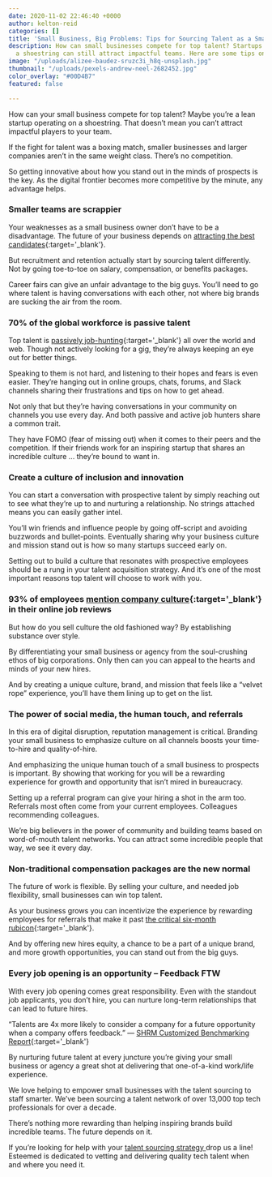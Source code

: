 ```yaml
---
date: 2020-11-02 22:46:40 +0000
author: kelton-reid
categories: []
title: 'Small Business, Big Problems: Tips for Sourcing Talent as a Small Business'
description: How can small businesses compete for top talent? Startups operating on
  a shoestring can still attract impactful teams. Here are some tips on how.
image: "/uploads/alizee-baudez-sruzc3i_h8q-unsplash.jpg"
thumbnail: "/uploads/pexels-andrew-neel-2682452.jpg"
color_overlay: "#00D4B7"
featured: false

---
```

How can your small business compete for top talent? Maybe you’re a lean startup operating on a shoestring. That doesn’t mean you can’t attract impactful players to your team.

If the fight for talent was a boxing match, smaller businesses and larger companies aren’t in the same weight class. There’s no competition.

So getting innovative about how you stand out in the minds of prospects is the key. As the digital frontier becomes more competitive by the minute, any advantage helps.

### Smaller teams are scrappier

Your weaknesses as a small business owner don’t have to be a disadvantage. The future of your business depends on [attracting the best candidates](https://esteemed.io/blog/2020/09/09/how-digital-talent-sourcing-can-help-you-avoid-bad-hires/){:target='_blank'}.

But recruitment and retention actually start by sourcing talent differently. Not by going toe-to-toe on salary, compensation, or benefits packages.

Career fairs can give an unfair advantage to the big guys. You’ll need to go where talent is having conversations with each other, not where big brands are sucking the air from the room.

### 70% of the global workforce is passive talent

Top talent is [passively job-hunting](https://financesonline.com/hiring-statistics/ "Passive talent"){:target='_blank'} all over the world and web. Though not actively looking for a gig, they’re always keeping an eye out for better things.

Speaking to them is not hard, and listening to their hopes and fears is even easier. They’re hanging out in online groups, chats, forums, and Slack channels sharing their frustrations and tips on how to get ahead.

Not only that but they’re having conversations in your community on channels you use every day. And both passive and active job hunters share a common trait.

They have FOMO (fear of missing out) when it comes to their peers and the competition. If their friends work for an inspiring startup that shares an incredible culture … they’re bound to want in.

### Create a culture of inclusion and innovation

You can start a conversation with prospective talent by simply reaching out to see what they’re up to and nurturing a relationship. No strings attached means you can easily gather intel.

You’ll win friends and influence people by going off-script and avoiding buzzwords and bullet-points. Eventually sharing why your business culture and mission stand out is how so many startups succeed early on.

Setting out to build a culture that resonates with prospective employees should be a rung in your talent acquisition strategy. And it’s one of the most important reasons top talent will choose to work with you.

### 93% of employees [mention company culture](https://www.glassdoor.com/employers/resources/hr-and-recruiting-stats/){:target='_blank'} in their online job reviews

But how do you sell culture the old fashioned way? By establishing substance over style.

By differentiating your small business or agency from the soul-crushing ethos of big corporations. Only then can you can appeal to the hearts and minds of your new hires.

And by creating a unique culture, brand, and mission that feels like a “velvet rope” experience, you’ll have them lining up to get on the list.

### The power of social media, the human touch, and referrals

In this era of digital disruption, reputation management is critical. Branding your small business to emphasize culture on all channels boosts your time-to-hire and quality-of-hire.

And emphasizing the unique human touch of a small business to prospects is important. By showing that working for you will be a rewarding experience for growth and opportunity that isn’t mired in bureaucracy.

Setting up a referral program can give your hiring a shot in the arm too. Referrals most often come from your current employees. Colleagues recommending colleagues.

We’re big believers in the power of community and building teams based on word-of-mouth talent networks. You can attract some incredible people that way, we see it every day.

### Non-traditional compensation packages are the new normal

The future of work is flexible. By selling your culture, and needed job flexibility, small businesses can win top talent.

As your business grows you can incentivize the experience by rewarding employees for referrals that make it past [the critical six-month rubicon](https://esteemed.io/blog/2020/10/21/an-80-point-employee-onboarding-checklist-for-long-term-success/){:target='_blank'}.

And by offering new hires equity, a chance to be a part of a unique brand, and more growth opportunities, you can stand out from the big guys.

### Every job opening is an opportunity – Feedback FTW

With every job opening comes great responsibility. Even with the standout job applicants, you don’t hire, you can nurture long-term relationships that can lead to future hires.

“Talents are 4x more likely to consider a company for a future opportunity when a company offers feedback.” — [SHRM Customized Benchmarking Report](https://www.shrm.org/ResourcesAndTools/business-solutions/Documents/Talent-Acquisition-Report-All-Industries-All-FTEs.pdf){:target='_blank'}

By nurturing future talent at every juncture you’re giving your small business or agency a great shot at delivering that one-of-a-kind work/life experience.

We love helping to empower small businesses with the talent sourcing to staff smarter. We’ve been sourcing a talent network of over 13,000 top tech professionals for over a decade.

There’s nothing more rewarding than helping inspiring brands build incredible teams. The future depends on it.

If you’re looking for help with your [talent sourcing strategy ](https://esteemed.io/blog/2020/09/09/how-digital-talent-sourcing-can-help-you-avoid-bad-hires/ "Talent")drop us a line! Esteemed is dedicated to vetting and delivering quality tech talent when and where you need it.